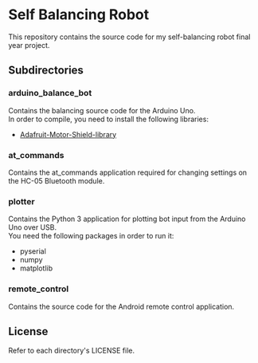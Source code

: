 # Self Balancing Robot

This repository contains the source code for my self-balancing robot final year project.

## Subdirectories

### arduino_balance_bot

Contains the balancing source code for the Arduino Uno.  
In order to compile, you need to install the following libraries:

- [Adafruit-Motor-Shield-library](https://github.com/adafruit/Adafruit-Motor-Shield-library)

### at_commands

Contains the at_commands application required for changing settings on the HC-05 Bluetooth module.

### plotter

Contains the Python 3 application for plotting bot input from the Arduino Uno over USB.  
You need the following packages in order to run it:

- pyserial
- numpy
- matplotlib

### remote_control

Contains the source code for the Android remote control application.

## License

Refer to each directory's LICENSE file.
